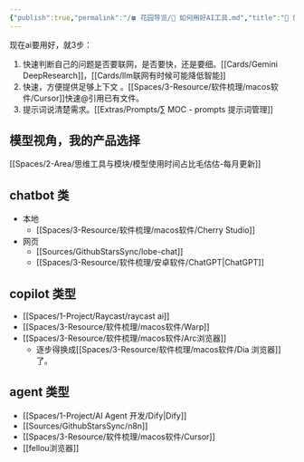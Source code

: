 ```yaml
---
{"publish":true,"permalink":"/🍀 花园导览/🔧 如何用好AI工具.md","title":"🔧 如何用好AI工具","created":"2023-03-16","modified":"2025-07-12","published":"2025-07-12T15:49:25.638+08:00","cssclasses":""}
---
```



现在ai要用好，就3步：

1. 快速判断自己的问题是否要联网，是否要快，还是要细。[[Cards/Gemini DeepResearch]]，[[Cards/llm联网有时候可能降低智能]]
2. 快速，方便提供足够上下文 。[[Spaces/3-Resource/软件梳理/macos软件/Cursor]]快速@引用已有文件。
3. 提示词说清楚需求。[[Extras/Prompts/∑ MOC - prompts 提示词管理]]

## 模型视角，我的产品选择

[[Spaces/2-Area/思维工具与模块/模型使用时间占比毛估估-每月更新]]

## chatbot 类

- 本地
	- [[Spaces/3-Resource/软件梳理/macos软件/Cherry Studio]]
- 网页
	- [[Sources/GithubStarsSync/lobe-chat]]
	- [[Spaces/3-Resource/软件梳理/安卓软件/ChatGPT\|ChatGPT]]

## copilot 类型

- [[Spaces/1-Project/Raycast/raycast ai]]
- [[Spaces/3-Resource/软件梳理/macos软件/Warp]]
- [[Spaces/3-Resource/软件梳理/macos软件/Arc浏览器]]
	- 逐步得换成[[Spaces/3-Resource/软件梳理/macos软件/Dia 浏览器]]了。

## agent 类型

- [[Spaces/1-Project/AI Agent 开发/Dify\|Dify]]
- [[Sources/GithubStarsSync/n8n]]
- [[Spaces/3-Resource/软件梳理/macos软件/Cursor]]
- [[fellou浏览器]]
